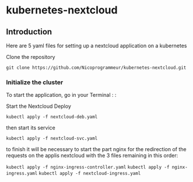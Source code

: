 # kubernetes-nextcloud

## Introduction

Here are 5 yaml files for setting up a nextcloud application on a kubernetes

Clone the repository

`git clone https://github.com/Nicoprogrammeur/kubernetes-nextcloud.git`

### Initialize the cluster

To start the application, go in your Terminal : :

Start the Nextcloud Deploy

`kubectl apply -f nextcloud-deb.yaml`

then start its service

`kubectl apply -f nextcloud-svc.yaml`

to finish it will be necessary to start the part nginx for the redirection of the requests on the applis nextcloud with the 3 files remaining in this order:

`kubectl apply -f nginx-ingress-controller.yaml`
`kubectl apply -f nginx-ingress.yaml`
`kubectl apply -f nextcloud-ingress.yaml`
